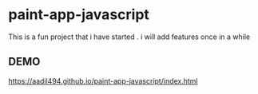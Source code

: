 # paint-app-javascript
This is a fun project that i have started . i will add features once in a while
## DEMO
https://aadil494.github.io/paint-app-javascript/index.html
